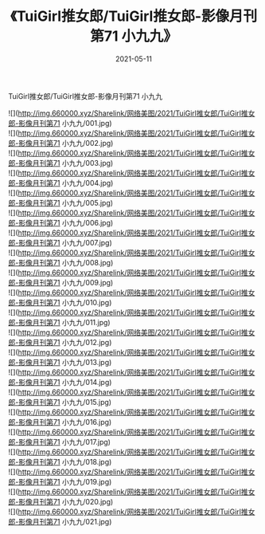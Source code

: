 ﻿---
layout: post
title:  《TuiGirl推女郎/TuiGirl推女郎-影像月刊第71 小九九》
date:   2021-05-11
img: http://img.660000.xyz/Sharelink/网络美图/2021/TuiGirl推女郎/TuiGirl推女郎-影像月刊第71 小九九/000.jpg
categories: [美女, 清纯, 唯美]
---

TuiGirl推女郎/TuiGirl推女郎-影像月刊第71 小九九

 ![](http://img.660000.xyz/Sharelink/网络美图/2021/TuiGirl推女郎/TuiGirl推女郎-影像月刊第71 小九九/001.jpg) <br>![](http://img.660000.xyz/Sharelink/网络美图/2021/TuiGirl推女郎/TuiGirl推女郎-影像月刊第71 小九九/002.jpg) <br>![](http://img.660000.xyz/Sharelink/网络美图/2021/TuiGirl推女郎/TuiGirl推女郎-影像月刊第71 小九九/003.jpg) <br>![](http://img.660000.xyz/Sharelink/网络美图/2021/TuiGirl推女郎/TuiGirl推女郎-影像月刊第71 小九九/004.jpg) <br>![](http://img.660000.xyz/Sharelink/网络美图/2021/TuiGirl推女郎/TuiGirl推女郎-影像月刊第71 小九九/005.jpg) <br>![](http://img.660000.xyz/Sharelink/网络美图/2021/TuiGirl推女郎/TuiGirl推女郎-影像月刊第71 小九九/006.jpg) <br>![](http://img.660000.xyz/Sharelink/网络美图/2021/TuiGirl推女郎/TuiGirl推女郎-影像月刊第71 小九九/007.jpg) <br>![](http://img.660000.xyz/Sharelink/网络美图/2021/TuiGirl推女郎/TuiGirl推女郎-影像月刊第71 小九九/008.jpg) <br>![](http://img.660000.xyz/Sharelink/网络美图/2021/TuiGirl推女郎/TuiGirl推女郎-影像月刊第71 小九九/009.jpg) <br>![](http://img.660000.xyz/Sharelink/网络美图/2021/TuiGirl推女郎/TuiGirl推女郎-影像月刊第71 小九九/010.jpg) <br>![](http://img.660000.xyz/Sharelink/网络美图/2021/TuiGirl推女郎/TuiGirl推女郎-影像月刊第71 小九九/011.jpg) <br>![](http://img.660000.xyz/Sharelink/网络美图/2021/TuiGirl推女郎/TuiGirl推女郎-影像月刊第71 小九九/012.jpg) <br>![](http://img.660000.xyz/Sharelink/网络美图/2021/TuiGirl推女郎/TuiGirl推女郎-影像月刊第71 小九九/013.jpg) <br>![](http://img.660000.xyz/Sharelink/网络美图/2021/TuiGirl推女郎/TuiGirl推女郎-影像月刊第71 小九九/014.jpg) <br>![](http://img.660000.xyz/Sharelink/网络美图/2021/TuiGirl推女郎/TuiGirl推女郎-影像月刊第71 小九九/015.jpg) <br>![](http://img.660000.xyz/Sharelink/网络美图/2021/TuiGirl推女郎/TuiGirl推女郎-影像月刊第71 小九九/016.jpg) <br>![](http://img.660000.xyz/Sharelink/网络美图/2021/TuiGirl推女郎/TuiGirl推女郎-影像月刊第71 小九九/017.jpg) <br>![](http://img.660000.xyz/Sharelink/网络美图/2021/TuiGirl推女郎/TuiGirl推女郎-影像月刊第71 小九九/018.jpg) <br>![](http://img.660000.xyz/Sharelink/网络美图/2021/TuiGirl推女郎/TuiGirl推女郎-影像月刊第71 小九九/019.jpg) <br>![](http://img.660000.xyz/Sharelink/网络美图/2021/TuiGirl推女郎/TuiGirl推女郎-影像月刊第71 小九九/020.jpg) <br>![](http://img.660000.xyz/Sharelink/网络美图/2021/TuiGirl推女郎/TuiGirl推女郎-影像月刊第71 小九九/021.jpg) <br>